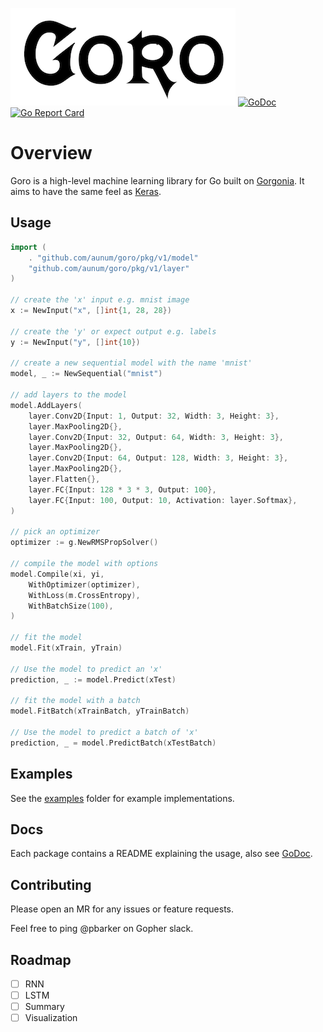 ![logo](./static/logo.png)
[![GoDoc](https://godoc.org/github.com/aunum/goro?status.svg)](https://godoc.org/github.com/aunum/goro)
[![Go Report Card](https://goreportcard.com/badge/github.com/aunum/goro)](https://goreportcard.com/report/github.com/aunum/goro)
# Overview
Goro is a high-level machine learning library for Go built on [Gorgonia](https://gorgonia.org). It aims to have the same feel as [Keras](https://keras.io/).

## Usage
```go
import (
    . "github.com/aunum/goro/pkg/v1/model"
    "github.com/aunum/goro/pkg/v1/layer"
)

// create the 'x' input e.g. mnist image
x := NewInput("x", []int{1, 28, 28})

// create the 'y' or expect output e.g. labels
y := NewInput("y", []int{10})

// create a new sequential model with the name 'mnist'
model, _ := NewSequential("mnist")

// add layers to the model
model.AddLayers(
    layer.Conv2D{Input: 1, Output: 32, Width: 3, Height: 3},
    layer.MaxPooling2D{},
    layer.Conv2D{Input: 32, Output: 64, Width: 3, Height: 3},
    layer.MaxPooling2D{},
    layer.Conv2D{Input: 64, Output: 128, Width: 3, Height: 3},
    layer.MaxPooling2D{},
    layer.Flatten{},
    layer.FC{Input: 128 * 3 * 3, Output: 100},
    layer.FC{Input: 100, Output: 10, Activation: layer.Softmax},
)

// pick an optimizer
optimizer := g.NewRMSPropSolver()

// compile the model with options
model.Compile(xi, yi,
    WithOptimizer(optimizer),
    WithLoss(m.CrossEntropy),
    WithBatchSize(100),
)

// fit the model
model.Fit(xTrain, yTrain)

// Use the model to predict an 'x'
prediction, _ := model.Predict(xTest)

// fit the model with a batch
model.FitBatch(xTrainBatch, yTrainBatch)

// Use the model to predict a batch of 'x'
prediction, _ = model.PredictBatch(xTestBatch)
```

## Examples
See the [examples](./examples) folder for example implementations.

## Docs
Each package contains a README explaining the usage, also see [GoDoc](https://godoc.org/github.com/aunum/goro).

## Contributing
Please open an MR for any issues or feature requests.

Feel free to ping @pbarker on Gopher slack.

## Roadmap
- [ ] RNN
- [ ] LSTM
- [ ] Summary
- [ ] Visualization
